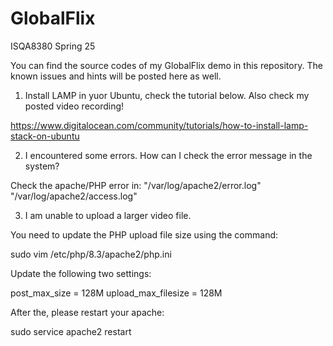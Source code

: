 # GlobalFlix
ISQA8380 Spring 25

You can find the source codes of my GlobalFlix demo in this repository. The known issues and hints will be posted here as well.

1. Install LAMP in yuor Ubuntu, check the tutorial below. Also check my posted video recording!

  https://www.digitalocean.com/community/tutorials/how-to-install-lamp-stack-on-ubuntu

2. I encountered some errors. How can I check the error message in the system?

Check the apache/PHP error in: "/var/log/apache2/error.log" "/var/log/apache2/access.log"

3. I am unable to upload a larger video file.

You need to update the PHP upload file size using the command: 

  sudo vim /etc/php/8.3/apache2/php.ini

Update the following two settings: 

  post_max_size = 128M
  upload_max_filesize = 128M

After the, please restart your apache:

  sudo service apache2 restart
